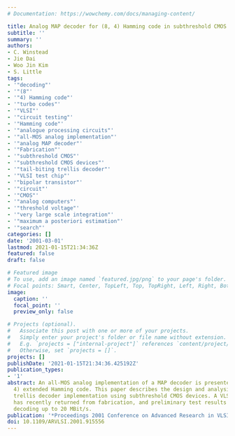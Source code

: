 ```yaml
---
# Documentation: https://wowchemy.com/docs/managing-content/

title: Analog MAP decoder for (8, 4) Hamming code in subthreshold CMOS
subtitle: ''
summary: ''
authors:
- C. Winstead
- Jie Dai
- Woo Jin Kim
- S. Little
tags:
- '"decoding"'
- '"(8"'
- '"4) Hamming code"'
- '"turbo codes"'
- '"VLSI"'
- '"circuit testing"'
- '"Hamming code"'
- '"analogue processing circuits"'
- '"all-MOS analog implementation"'
- '"analog MAP decoder"'
- '"Fabrication"'
- '"subthreshold CMOS"'
- '"subthreshold CMOS devices"'
- '"tail-biting trellis decoder"'
- '"VLSI test chip"'
- '"bipolar transistor"'
- '"circuit"'
- '"CMOS"'
- '"analog computers"'
- '"threshold voltage"'
- '"very large scale integration"'
- '"maximum a posteriori estimation"'
- '"search"'
categories: []
date: '2001-03-01'
lastmod: 2021-01-15T21:34:36Z
featured: false
draft: false

# Featured image
# To use, add an image named `featured.jpg/png` to your page's folder.
# Focal points: Smart, Center, TopLeft, Top, TopRight, Left, Right, BottomLeft, Bottom, BottomRight.
image:
  caption: ''
  focal_point: ''
  preview_only: false

# Projects (optional).
#   Associate this post with one or more of your projects.
#   Simply enter your project's folder or file name without extension.
#   E.g. `projects = ["internal-project"]` references `content/project/deep-learning/index.md`.
#   Otherwise, set `projects = []`.
projects: []
publishDate: '2021-01-15T21:34:36.425192Z'
publication_types:
- '1'
abstract: An all-MOS analog implementation of a MAP decoder is presented for the (8,
  4) extended Hamming code. This paper describes the design and analysis of a tail-biting
  trellis decoder implementation using subthreshold CMOS devices. A VLSI test chip
  has recently returned from fabrication, and preliminary test results indicate accurate
  decoding up to 20 MBit/s.
publication: '*Proceedings 2001 Conference on Advanced Research in VLSI. ARVLSI 2001*'
doi: 10.1109/ARVLSI.2001.915556
---
```

